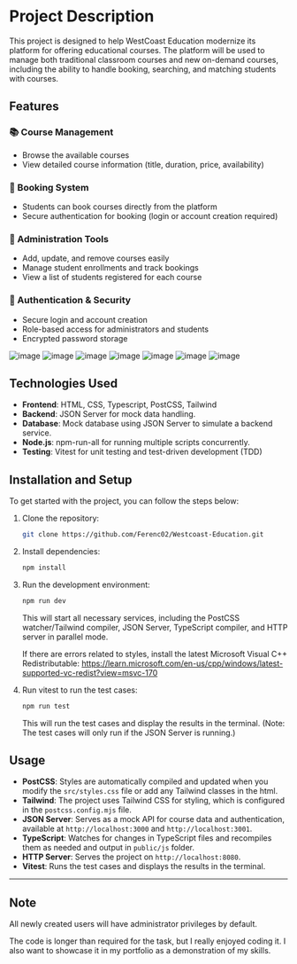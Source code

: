 # Project Description

This project is designed to help WestCoast Education modernize its platform for offering educational courses. The platform will be used to manage both traditional classroom courses and new on-demand courses, including the ability to handle booking, searching, and matching students with courses. 

## Features
### 📚 Course Management
- Browse the available courses  
- View detailed course information (title, duration, price, availability)  

### 📝 Booking System
- Students can book courses directly from the platform  
- Secure authentication for booking (login or account creation required)  

### 🏫 Administration Tools
- Add, update, and remove courses easily  
- Manage student enrollments and track bookings  
- View a list of students registered for each course  

### 🔐 Authentication & Security
- Secure login and account creation  
- Role-based access for administrators and students  
- Encrypted password storage


![image](https://github.com/user-attachments/assets/e1eefe53-9547-4668-8bd7-f9258107301c)
![image](https://github.com/user-attachments/assets/e95c89dc-53c9-409d-b492-90a7dbe4a273)
![image](https://github.com/user-attachments/assets/708df510-9dbb-45c4-af1d-0b428d48a559)
![image](https://github.com/user-attachments/assets/32386c6b-efeb-4c17-b072-45d4a7823225)
![image](https://github.com/user-attachments/assets/8fc98798-5a72-4a8c-8a5a-53de082103e4)
![image](https://github.com/user-attachments/assets/e207afc6-acf5-4a91-b085-631744dbf140)
![image](https://github.com/user-attachments/assets/c600b59e-5c19-4c68-92e0-5e0532d8f3da)




## Technologies Used

- **Frontend**: HTML, CSS, Typescript, PostCSS, Tailwind
- **Backend**: JSON Server for mock data handling.
- **Database**: Mock database using JSON Server to simulate a backend service.
- **Node.js**: npm-run-all for running multiple scripts concurrently.
- **Testing**: Vitest for unit testing and test-driven development (TDD)  

## Installation and Setup

To get started with the project, you can follow the steps below:

1. Clone the repository:

   ```bash
   git clone https://github.com/Ferenc02/Westcoast-Education.git
   ```

2. Install dependencies:

   ```bash
   npm install
   ```

3. Run the development environment:

   ```bash
   npm run dev
   ```

   This will start all necessary services, including the PostCSS watcher/Tailwind compiler, JSON Server, TypeScript compiler, and HTTP server in parallel mode.

   If there are errors related to styles, install the latest Microsoft Visual C++ Redistributable:
   https://learn.microsoft.com/en-us/cpp/windows/latest-supported-vc-redist?view=msvc-170

5. Run vitest to run the test cases:

   ```bash
   npm run test
   ```

   This will run the test cases and display the results in the terminal. (Note: The test cases will only run if the JSON Server is running.)

## Usage

- **PostCSS**: Styles are automatically compiled and updated when you modify the `src/styles.css` file or add any Tailwind classes in the html.
- **Tailwind**: The project uses Tailwind CSS for styling, which is configured in the `postcss.config.mjs` file.
- **JSON Server**: Serves as a mock API for course data and authentication, available at `http://localhost:3000` and `http://localhost:3001`.
- **TypeScript**: Watches for changes in TypeScript files and recompiles them as needed and output in `public/js` folder.
- **HTTP Server**: Serves the project on `http://localhost:8080`.
- **Vitest**: Runs the test cases and displays the results in the terminal.

---
## Note

All newly created users will have administrator privileges by default.

The code is longer than required for the task, but I really enjoyed coding it. I also want to showcase it in my portfolio as a demonstration of my skills.


